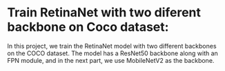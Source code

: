 <h1>Train RetinaNet with two diferent backbone on Coco dataset:</h1>
In this project, we train the RetinaNet model with two different backbones on the COCO dataset. The model has a ResNet50 backbone along with an FPN module, and in the next part, we use MobileNetV2 as the backbone.
